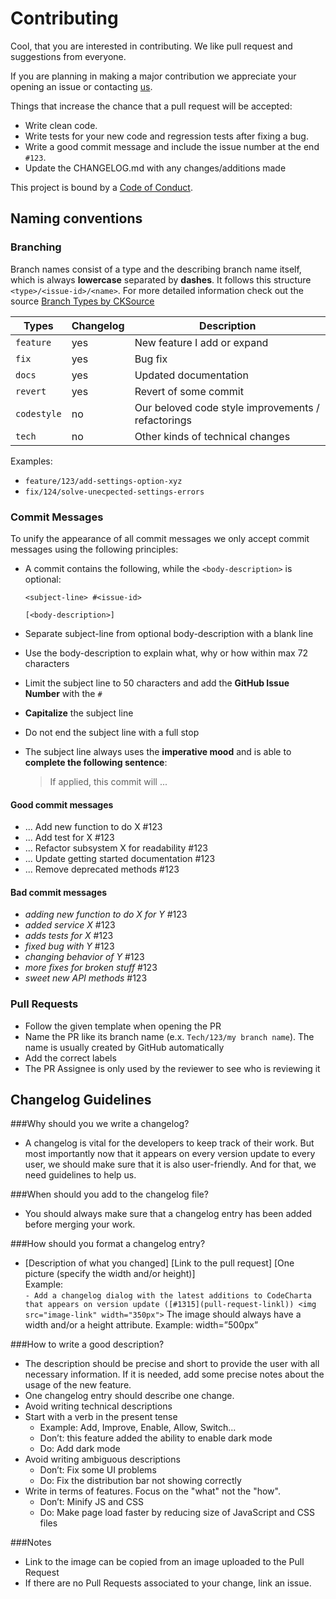 # Contributing

Cool, that you are interested in contributing. We like pull request and suggestions from everyone.

If you are planning in making a major contribution we appreciate your opening an issue or contacting [us](mailto:codecharta@github.com).

Things that increase the chance that a pull request will be accepted:

-   Write clean code.
-   Write tests for your new code and regression tests after fixing a bug.
-   Write a good commit message and include the issue number at the end `#123`.
-   Update the CHANGELOG.md with any changes/additions made

This project is bound by a [Code of Conduct](CODE_OF_CONDUCT.md).

## Naming conventions

### Branching

Branch names consist of a type and the describing branch name itself, which is always **lowercase** separated by **dashes**.
It follows this structure `<type>/<issue-id>/<name>`.
For more detailed information check out the source [Branch Types by CKSource](https://docs.ckeditor.com/ckeditor5/latest/framework/guides/contributing/git-commit-message-convention.html)

| Types       | Changelog | Description                                        |
| ----------- | --------- | -------------------------------------------------- |
| `feature`   | yes       | New feature I add or expand                        |
| `fix`       | yes       | Bug fix                                            |
| `docs`      | yes       | Updated documentation                              |
| `revert`    | yes       | Revert of some commit                              |
| `codestyle` | no        | Our beloved code style improvements / refactorings |
| `tech`      | no        | Other kinds of technical changes                   |

Examples:

-   `feature/123/add-settings-option-xyz`
-   `fix/124/solve-unecpected-settings-errors`

### Commit Messages

To unify the appearance of all commit messages we only accept commit messages using the following principles:

-   A commit contains the following, while the `<body-description>` is optional:

    ```
    <subject-line> #<issue-id>

    [<body-description>]
    ```

-   Separate subject-line from optional body-description with a blank line
-   Use the body-description to explain what, why or how within max 72 characters
-   Limit the subject line to 50 characters and add the **GitHub Issue Number** with the `#`
-   **Capitalize** the subject line
-   Do not end the subject line with a full stop
-   The subject line always uses the **imperative mood** and is able to **complete the following sentence**:
    > If applied, this commit will ...

#### Good commit messages

-   ... Add new function to do X #123
-   ... Add test for X #123
-   ... Refactor subsystem X for readability #123
-   ... Update getting started documentation #123
-   ... Remove deprecated methods #123

#### Bad commit messages

-   _adding new function to do X for Y_ #123
-   _added service X_ #123
-   _adds tests for X_ #123
-   _fixed bug with Y_ #123
-   _changing behavior of Y_ #123
-   _more fixes for broken stuff_ #123
-   _sweet new API methods_ #123

### Pull Requests

-   Follow the given template when opening the PR
-   Name the PR like its branch name (e.x. `Tech/123/my branch name`). The name is usually created by GitHub automatically
-   Add the correct labels
-   The PR Assignee is only used by the reviewer to see who is reviewing it

## Changelog Guidelines

###Why should you we write a changelog?

-   A changelog is vital for the developers to keep track of their work. But most importantly now that it appears on every version update to every user, we should make sure that it is also user-friendly. And for that, we need guidelines to help us.

###When should you add to the changelog file?

-   You should always make sure that a changelog entry has been added before merging your work.

###How should you format a changelog entry?

-   [Description of what you changed] [Link to the pull request]
    [One picture (specify the width and/or height)]<br/>
    Example:<br/>
    `- Add a changelog dialog with the latest additions to CodeCharta that appears on version update ([#1315](pull-request-linkl)) <img src="image-link" width="350px">`
    The image should always have a width and/or a height attribute.
    Example: width=”500px”

###How to write a good description?

-   The description should be precise and short to provide the user with all necessary information. If it is needed, add some precise notes about the usage of the new feature.
-   One changelog entry should describe one change.
-   Avoid writing technical descriptions
-   Start with a verb in the present tense
    -   Example: Add, Improve, Enable, Allow, Switch...
    -   Don’t: this feature added the ability to enable dark mode
    -   Do: Add dark mode
-   Avoid writing ambiguous descriptions
    -   Don’t: Fix some UI problems
    -   Do: Fix the distribution bar not showing correctly
-   Write in terms of features. Focus on the "what" not the "how".
    -   Don’t: Minify JS and CSS
    -   Do: Make page load faster by reducing size of JavaScript and CSS files

###Notes

-   Link to the image can be copied from an image uploaded to the Pull Request
-   If there are no Pull Requests associated to your change, link an issue.
